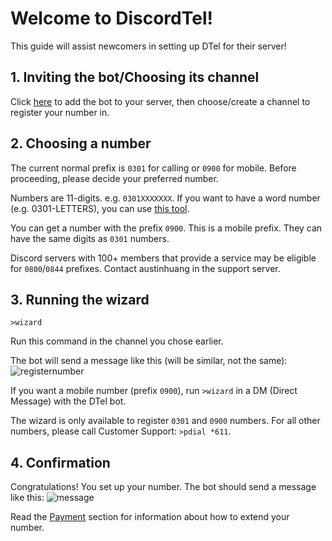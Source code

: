 # Welcome to DiscordTel!
This guide will assist newcomers in setting up DTel for their server!

## 1. Inviting the bot/Choosing its channel
Click [here](https://discordapp.com/oauth2/authorize?client_id=224662505157427200&scope=bot&permissions=84997) to add the bot to your server, then choose/create a channel to register your number in.

## 2. Choosing a number
The current normal prefix is `0301` for calling or `0900` for mobile. Before proceeding, please decide your preferred number.

Numbers are 11-digits. e.g. `0301XXXXXXX`. If you want to have a word number (e.g. 0301-LETTERS), you can use [this tool](http://word2number.com).

You can get a number with the prefix `0900`. This is a mobile prefix. They can have the same digits as `0301` numbers.

Discord servers with 100+ members that provide a service may be eligible for `0800`/`0844` prefixes. Contact austinhuang in the support server.

## 3. Running the wizard
`>wizard`

Run this command in the channel you chose earlier.

The bot will send a message like this (will be similar, not the same): 
![registernumber](http://i.imgur.com/zMKAkPr.png)

If you want a mobile number (prefix `0900`), run `>wizard` in a DM (Direct Message) with the DTel bot.

The wizard is only available to register `0301` and `0900` numbers. For all other numbers, please call Customer Support: `>pdial *611`.

## 4. Confirmation
Congratulations! You set up your number.
The bot should send a message like this:
![message](http://i.imgur.com/vuOzp4d.png)

Read the [Payment](http://discordtel.readthedocs.io/en/latest/Payment/) section for information about how to extend your number.
